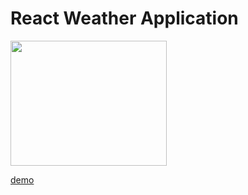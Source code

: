# React Weather Application

<img src="https://farahalh.github.io/react-weather-application/demo.png" width="250" height="200">

[demo](https://lovely-zabaione-d17f7a.netlify.app/)
